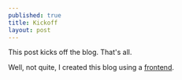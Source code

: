 ```yaml
---
published: true
title: Kickoff
layout: post
---
```

This post kicks off the blog. That's all.

Well, not quite, I created this blog using a [frontend](https://tinypress.co).
